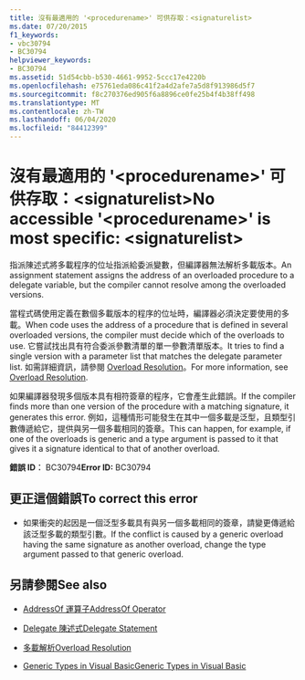 ```yaml
---
title: 沒有最適用的 '<procedurename>' 可供存取：<signaturelist>
ms.date: 07/20/2015
f1_keywords:
- vbc30794
- BC30794
helpviewer_keywords:
- BC30794
ms.assetid: 51d54cbb-b530-4661-9952-5ccc17e4220b
ms.openlocfilehash: e75761eda086c41f2a4d2afe7a5d8f913986d5f7
ms.sourcegitcommit: f8c270376ed905f6a8896ce0fe25b4f4b38ff498
ms.translationtype: MT
ms.contentlocale: zh-TW
ms.lasthandoff: 06/04/2020
ms.locfileid: "84412399"
---
```

# <a name="no-accessible-procedurename-is-most-specific-signaturelist"></a><span data-ttu-id="94520-102">沒有最適用的 '\<procedurename>' 可供存取：\<signaturelist></span><span class="sxs-lookup"><span data-stu-id="94520-102">No accessible '\<procedurename>' is most specific: \<signaturelist></span></span>
<span data-ttu-id="94520-103">指派陳述式將多載程序的位址指派給委派變數，但編譯器無法解析多載版本。</span><span class="sxs-lookup"><span data-stu-id="94520-103">An assignment statement assigns the address of an overloaded procedure to a delegate variable, but the compiler cannot resolve among the overloaded versions.</span></span>  
  
 <span data-ttu-id="94520-104">當程式碼使用定義在數個多載版本的程序的位址時，編譯器必須決定要使用的多載。</span><span class="sxs-lookup"><span data-stu-id="94520-104">When code uses the address of a procedure that is defined in several overloaded versions, the compiler must decide which of the overloads to use.</span></span> <span data-ttu-id="94520-105">它嘗試找出具有符合委派參數清單的單一參數清單版本。</span><span class="sxs-lookup"><span data-stu-id="94520-105">It tries to find a single version with a parameter list that matches the delegate parameter list.</span></span> <span data-ttu-id="94520-106">如需詳細資訊，請參閱 [Overload Resolution](../programming-guide/language-features/procedures/overload-resolution.md)。</span><span class="sxs-lookup"><span data-stu-id="94520-106">For more information, see [Overload Resolution](../programming-guide/language-features/procedures/overload-resolution.md).</span></span>  
  
 <span data-ttu-id="94520-107">如果編譯器發現多個版本具有相符簽章的程序，它會產生此錯誤。</span><span class="sxs-lookup"><span data-stu-id="94520-107">If the compiler finds more than one version of the procedure with a matching signature, it generates this error.</span></span> <span data-ttu-id="94520-108">例如，這種情形可能發生在其中一個多載是泛型，且類型引數傳遞給它，提供與另一個多載相同的簽章。</span><span class="sxs-lookup"><span data-stu-id="94520-108">This can happen, for example, if one of the overloads is generic and a type argument is passed to it that gives it a signature identical to that of another overload.</span></span>  
  
 <span data-ttu-id="94520-109">**錯誤 ID︰** BC30794</span><span class="sxs-lookup"><span data-stu-id="94520-109">**Error ID:** BC30794</span></span>  
  
## <a name="to-correct-this-error"></a><span data-ttu-id="94520-110">更正這個錯誤</span><span class="sxs-lookup"><span data-stu-id="94520-110">To correct this error</span></span>  
  
- <span data-ttu-id="94520-111">如果衝突的起因是一個泛型多載具有與另一個多載相同的簽章，請變更傳遞給該泛型多載的類型引數。</span><span class="sxs-lookup"><span data-stu-id="94520-111">If the conflict is caused by a generic overload having the same signature as another overload, change the type argument passed to that generic overload.</span></span>  
  
## <a name="see-also"></a><span data-ttu-id="94520-112">另請參閱</span><span class="sxs-lookup"><span data-stu-id="94520-112">See also</span></span>

- [<span data-ttu-id="94520-113">AddressOf 運算子</span><span class="sxs-lookup"><span data-stu-id="94520-113">AddressOf Operator</span></span>](../language-reference/operators/addressof-operator.md)
- [<span data-ttu-id="94520-114">Delegate 陳述式</span><span class="sxs-lookup"><span data-stu-id="94520-114">Delegate Statement</span></span>](../language-reference/statements/delegate-statement.md)

- [<span data-ttu-id="94520-115">多載解析</span><span class="sxs-lookup"><span data-stu-id="94520-115">Overload Resolution</span></span>](../programming-guide/language-features/procedures/overload-resolution.md)
- [<span data-ttu-id="94520-116">Generic Types in Visual Basic</span><span class="sxs-lookup"><span data-stu-id="94520-116">Generic Types in Visual Basic</span></span>](../programming-guide/language-features/data-types/generic-types.md)
